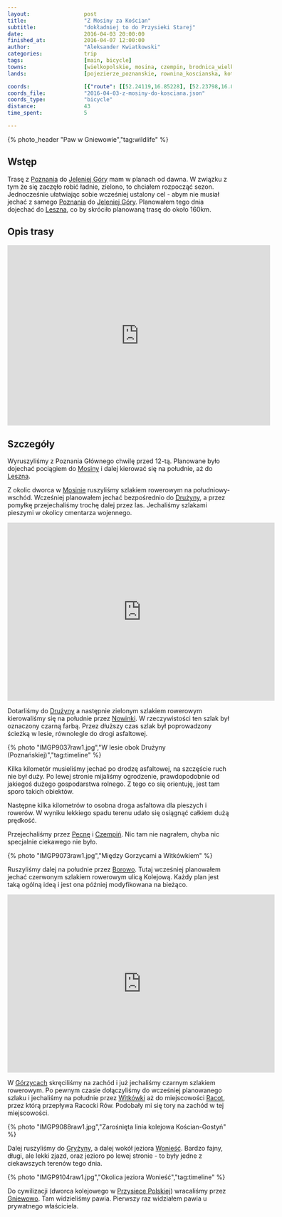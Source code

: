 ```yaml
---
layout:                 post
title:                  "Z Mosiny za Kościan"
subtitle:               "dokładniej to do Przysieki Starej"
date:                   2016-04-03 20:00:00
finished_at:            2016-04-07 12:00:00
author:                 "Aleksander Kwiatkowski"
categories:             trip
tags:                   [main, bicycle]
towns:                  [wielkopolskie, mosina, czempin, brodnica_wielkopolskie, koscian, smigiel]
lands:                  [pojezierze_poznanskie, rownina_koscianska, kotlina_sremska, pojezierze_krzywinskie]

coords:                 [{"route": [[52.24119,16.85228], [52.23798,16.84898], [52.22484,16.85301], [52.21850,16.84915], [52.21148,16.85503], [52.20880,16.84632], [52.21185,16.82606], [52.19886,16.82619], [52.19170,16.80881], [52.16799,16.80546], [52.15741,16.78216], [52.14403,16.76881], [52.14385,16.76628], [52.12862,16.76349], [52.12733,16.77160], [52.11835,16.78061], [52.11946,16.78851], [52.11832,16.78035], [52.09911,16.76907], [52.09484,16.73362], [52.06153,16.71148], [52.05622,16.70800], [52.04466,16.70778], [52.03600,16.71482], [52.03120,16.70856], [52.03381,16.70083], [52.02299,16.67616], [52.01673,16.67770], [52.01538,16.66680], [52.03138,16.61191], [52.03611,16.60449]], "type": "bicycle"}]
coords_file:            "2016-04-03-z-mosiny-do-kosciana.json"
coords_type:            "bicycle"
distance:               43
time_spent:             5

---
```


[wiki-poznan]:               https://pl.wikipedia.org/wiki/Pozna%C5%84
[wiki-jelenia-gora]:         https://pl.wikipedia.org/wiki/Jelenia_G%C3%B3ra
[wiki-leszno]:               https://pl.wikipedia.org/wiki/Leszno
[wiki-mosina]:               https://pl.wikipedia.org/wiki/Mosina
[wiki-druzyna]:              https://pl.wikipedia.org/wiki/Dru%C5%BCyna_(wojew%C3%B3dztwo_wielkopolskie)
[wiki-nowinki]:              https://pl.wikipedia.org/wiki/Nowinki_(wojew%C3%B3dztwo_wielkopolskie)
[wiki-pecna]:                https://pl.wikipedia.org/wiki/Pecna
[wiki-czempin]:              https://pl.wikipedia.org/wiki/Czempi%C5%84
[wiki-borowo]:               https://pl.wikipedia.org/wiki/Borowo_(powiat_ko%C5%9Bcia%C5%84ski)
[wiki-gorzyce]:              https://pl.wikipedia.org/wiki/Gorzyce_(powiat_ko%C5%9Bcia%C5%84ski)
[wiki-witkowki]:             https://pl.wikipedia.org/wiki/Witk%C3%B3wki_(wie%C5%9B_w_wojew%C3%B3dztwie_wielkopolskim)
[wiki-racot]:                https://pl.wikipedia.org/wiki/Racot
[wiki-gryzyna]:              https://pl.wikipedia.org/wiki/Gry%C5%BCyna_(wojew%C3%B3dztwo_wielkopolskie)
[wiki-jezioro-woniesc]:      https://pl.wikipedia.org/wiki/Wonie%C5%9B%C4%87_(jezioro)
[wiki-przysieka-polska]:     https://pl.wikipedia.org/wiki/Przysieka_Polska
[wiki-gniewowo]:             https://pl.wikipedia.org/wiki/Gniewowo_(wojew%C3%B3dztwo_wielkopolskie)

{% photo_header "Paw w Gniewowie","tag:wildlife" %}

Wstęp
-----

Trasę z [Poznania][wiki-poznan] do [Jeleniej Góry][wiki-jelenia-gora] mam w planach od dawna.
W związku z tym że się zaczęło robić ładnie, zielono, to chciałem rozpocząć sezon. Jednocześnie
ułatwiając sobie wcześniej ustalony cel - abym nie musiał jechać z samego [Poznania][wiki-poznan]
do [Jeleniej Góry][wiki-jelenia-gora].
Planowałem tego dnia dojechać do [Leszna][wiki-leszno], co by skróciło planowaną trasę do około 160km.

Opis trasy
----------

<iframe height='405' width='590' frameborder='0' allowtransparency='true' scrolling='no' src='https://www.strava.com/activities/534931512/embed/fd591558c824f6404df076e85b491cdd2d069f1a'></iframe>

Szczegóły
---------

Wyruszyliśmy z Poznania Głównego chwilę przed 12-tą. Planowane było dojechać pociągiem
do [Mosiny][wiki-mosina] i dalej kierować się na południe, aż do [Leszna][wiki-leszno].

Z okolic dworca w [Mosinie][wiki-mosina] ruszyliśmy szlakiem rowerowym na południowy-wschód.
Wcześniej planowałem
jechać bezpośrednio do [Drużyny][wiki-druzyna], a przez pomyłkę przejechaliśmy
trochę dalej przez las. Jechaliśmy szlakami pieszymi w okolicy cmentarza wojennego.

<div class="vimeo"><iframe src='http://player.vimeo.com/video/161747055' width="600" height="400" frameborder="0" webkitAllowFullScreen mozallowfullscreen allowFullScreen> </iframe></div>

Dotarliśmy do [Drużyny][wiki-druzyna] a następnie zielonym szlakiem rowerowym
kierowaliśmy się na południe
przez [Nowinki][wiki-nowinki]. W rzeczywistości ten szlak był oznaczony czarną farbą.
Przez dłuższy czas szlak był poprowadzony ścieżką w lesie, równolegle do drogi asfaltowej.

{% photo "IMGP9037raw1.jpg","W lesie obok Drużyny (Poznańskiej)","tag:timeline" %}

Kilka kilometór musieliśmy jechać po drodzę asfaltowej, na szczęście ruch nie był duży.
Po lewej stronie mijaliśmy ogrodzenie, prawdopodobnie od jakiegoś dużego gospodarstwa
rolnego. Z tego co się orientuję, jest tam sporo takich obiektów.

Następne kilka kilometrów to osobna droga asfaltowa dla pieszych i rowerów. W wyniku
lekkiego spadu terenu udało się osiągnąć całkiem dużą prędkość.

Przejechaliśmy przez [Pecnę][wiki-pecna] i [Czempiń][wiki-czempin]. Nic tam nie nagrałem,
chyba nic specjalnie ciekawego nie było.

{% photo "IMGP9073raw1.jpg","Między Gorzycami a Witkówkiem" %}

Ruszyliśmy dalej na południe przez [Borowo][wiki-borowo]. Tutaj wcześniej planowałem
jechać czerwonym szlakiem rowerowym ulicą Kolejową. Każdy plan jest taką ogólną ideą i
jest ona później modyfikowana na bieżąco.

<div class="vimeo"><iframe src='http://player.vimeo.com/video/161758002' width="600" height="400" frameborder="0" webkitAllowFullScreen mozallowfullscreen allowFullScreen> </iframe></div>

W [Górzycach][wiki-gorzyce] skręciliśmy na zachód i już jechaliśmy czarnym szlakiem
rowerowym. Po pewnym czasie dołączyliśmy do wcześniej planowanego szlaku i jechaliśmy
na południe przez [Witkówki][wiki-witkowki] aż do miejscowości [Racot][wiki-racot],
przez którą przepływa Racocki Rów. Podobały mi się tory na zachód w tej miejscowości.

{% photo "IMGP9088raw1.jpg","Zarośnięta linia kolejowa Kościan-Gostyń" %}
<!--
<div class='pixels-photo'>
  <p>
    <img src='https://drscdn.500px.org/photo/148162379/m%3D900/cf40e1a1136a6d6ea99760e750803ed3' alt='Old railroad tracks by Aleksander Kwiatkowski on 500px.com'>
  </p>
  <a href='https://500px.com/photo/148162379/old-railroad-tracks-by-aleksander-kwiatkowski' alt='Old railroad tracks by Aleksander Kwiatkowski on 500px.com'></a>
</div>
<script type='text/javascript' src='https://500px.com/embed.js'></script>
-->

Dalej ruszyliśmy do [Gryżyny][wiki-gryzyna], a dalej wokół jeziora [Wonieść][wiki-jezioro-woniesc].
Bardzo fajny, długi, ale lekki zjazd, oraz jezioro po lewej stronie - to były jedne z ciekawszych
terenów tego dnia.

{% photo "IMGP9104raw1.jpg","Okolica jeziora Wonieść","tag:timeline" %}

Do cywilizacji (dworca kolejowego w [Przysiece Polskiej][wiki-przysieka-polska])
wracaliśmy przez [Gniewowo][wiki-gniewowo]. Tam widzieliśmy pawia. Pierwszy raz
widziałem pawia u prywatnego właściciela.
